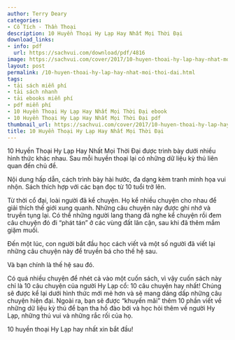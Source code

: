 ```yaml
---
author: Terry Deary
categories:
- Cổ Tích - Thần Thoại
description: 10 Huyền Thoại Hy Lạp Hay Nhất Mọi Thời Đại
download_links:
- info: pdf
  url: https://sachvui.com/download/pdf/4816
image: https://sachvui.com/cover/2017/10-huyen-thoai-hy-lap-hay-nhat-moi-thoi-dai.jpg
layout: post
permalink: /10-huyen-thoai-hy-lap-hay-nhat-moi-thoi-dai.html
tags:
- tải sách miễn phí
- tải sách nhanh
- tải ebooks miễn phí
- pdf miễn phí
- 10 Huyền Thoại Hy Lạp Hay Nhất Mọi Thời Đại ebook
- 10 Huyền Thoại Hy Lạp Hay Nhất Mọi Thời Đại pdf
thumbnail_url: https://sachvui.com/cover/2017/10-huyen-thoai-hy-lap-hay-nhat-moi-thoi-dai.jpg
title: 10 Huyền Thoại Hy Lạp Hay Nhất Mọi Thời Đại
---
```


 <div class="item-desc text-justify"> <p>10 Huyền Thoại Hy Lạp Hay Nhất Mọi Thời Đại được trình bày dưới nhiều hình thức khác nhau. Sau mỗi huyền thoại lại có những dữ liệu kỳ thú liên quan đến chủ đề.</p><p>Nội dung hấp dẫn, cách trình bày hài hước, đa dạng kèm tranh minh họa vui nhộn. Sách thích hợp với các bạn đọc từ 10 tuổi trở lên.</p><p>Từ thời cổ đại, loài người đã kể chuyện. Họ kể nhiều chuyện cho nhau để giải thích thế giới xung quanh. Những câu chuyện này được ghi nhớ và truyền tụng lại. Có thể những người lang thang đã nghe kể chuyện rồi đem câu chuyện đó đi “phát tán” ở các vùng đất lân cận, sau khi đã thêm mắm giặm muối.</p><p>Đến một lúc, con người bắt đầu học cách viết và một số người đã viết lại những câu chuyện này để truyền bá cho thế hệ sau.</p><p>Và bạn chính là thế hệ sau đó.</p><p>Có quá nhiều chuyện để nhét cả vào một cuốn sách, vì vậy cuốn sách này chỉ là 10 câu chuyện của người Hy Lạp cổ: 10 câu chuyện hay nhất! Chúng sẽ được kể lại dưới hình thức mới mẻ hơn và sẽ mang dáng dấp những câu chuyện hiện đại. Ngoài ra, bạn sẽ được “khuyến mãi” thêm 10 phần viết về những dữ liệu kỳ thú để bạn tha hồ đào bới và học hỏi thêm về người Hy Lạp, những thú vui và những rắc rối của họ.</p><p>10 huyền thoại Hy Lạp hay nhất xin bắt đầu!</p> </div>